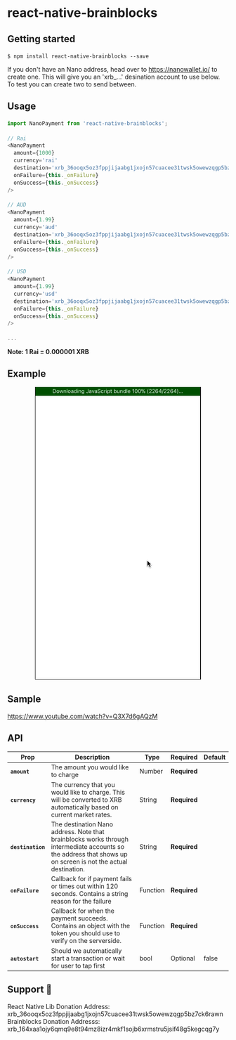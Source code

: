 
# react-native-brainblocks

## Getting started

`$ npm install react-native-brainblocks --save`

If you don't have an Nano address, head over to https://nanowallet.io/ to create one. This will give you an 'xrb_...' desination account to use below. To test you can create two to send between.

## Usage
```javascript
import NanoPayment from 'react-native-brainblocks';

// Rai
<NanoPayment
  amount={1000}
  currency='rai'
  destination='xrb_36ooqx5oz3fppjijaabg1jxojn57cuacee31twsk5owewzqgp5bz7ck6rawn'
  onFailure={this._onFailure}
  onSuccess={this._onSuccess}
/>

// AUD
<NanoPayment
  amount={1.99}
  currency='aud'
  destination='xrb_36ooqx5oz3fppjijaabg1jxojn57cuacee31twsk5owewzqgp5bz7ck6rawn'
  onFailure={this._onFailure}
  onSuccess={this._onSuccess}
/>

// USD
<NanoPayment
  amount={1.99}
  currency='usd'
  destination='xrb_36ooqx5oz3fppjijaabg1jxojn57cuacee31twsk5owewzqgp5bz7ck6rawn'
  onFailure={this._onFailure}
  onSuccess={this._onSuccess}
/>

...
```

**Note: 1 Rai = 0.000001 XRB**

## Example

<p align="center">
	<img src="./ScreenRec.gif"/>
</p>

## Sample
https://www.youtube.com/watch?v=Q3X7d6gAQzM

## API

Prop | Description | Type | Required | Default
------ | ------ | ------ | ------ | ------
**`amount`** | The amount you would like to charge | Number | **Required** | 
**`currency`** | The currency that you would like to charge. This will be converted to XRB automatically based on current market rates. | String | **Required** | 
**`destination`** | The destination Nano address. Note that brainblocks works through intermediate accounts so the address that shows up on screen is not the actual destination. | String | **Required** |
**`onFailure`** | Callback for if payment fails or times out within 120 seconds. Contains a string reason for the failure | Function | **Required** |
**`onSuccess`** | Callback for when the payment succeeds. Contains an object with the token you should use to verify on the serverside. | Function | **Required** |
**`autostart`** | Should we automatically start a transaction or wait for user to tap first | bool | Optional | false


## Support 💙
React Native Lib Donation Address: xrb_36ooqx5oz3fppjijaabg1jxojn57cuacee31twsk5owewzqgp5bz7ck6rawn
Brainblocks Donation Addresss: xrb_164xaa1ojy6qmq9e8t94mz8izr4mkf1sojb6xrmstru5jsif48g5kegcqg7y

